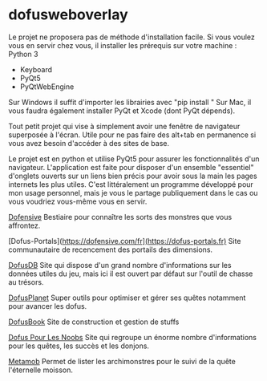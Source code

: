 # dofusweboverlay
Le projet ne proposera pas de méthode d'installation facile.
Si vous voulez vous en servir chez vous, il installer les prérequis sur votre machine : 
Python 3
- Keyboard
- PyQt5
- PyQtWebEngine

Sur Windows il suffit d'importer les librairies avec "pip install <librairie>"
Sur Mac, il vous faudra également installer PyQt et Xcode (dont PyQt dépends).

  
Tout petit projet qui vise à simplement avoir une fenêtre de navigateur superposée à l'écran. Utile pour ne pas faire des alt+tab en permanence si vous avez besoin d'accéder à des sites de base.


Le projet est en python et utilise PyQt5 pour assurer les fonctionnalités d'un navigateur.
L'application est faite pour disposer d'un ensemble "essentiel" d'onglets ouverts sur un liens bien précis pour avoir sous la main les pages internets les plus utiles.
C'est littéralement un programme développé pour mon usage personnel, mais je vous le partage publiquement dans le cas ou vous voudriez vous-même vous en servir.

[Dofensive](https://dofensive.com/fr)
Bestiaire pour connaître les sorts des monstres que vous affrontez.

[Dofus-Portals](https://dofensive.com/fr](https://dofus-portals.fr)
Site communautaire de recencement des portails des dimensions.

[DofusDB](https://dofusdb.fr/fr/tools/treasure-hunt)
Site qui dispose d'un grand nombre d'informations sur les données utiles du jeu, mais ici il est ouvert par défaut sur l'outil de chasse au trésors.

[DofusPlanet](https://dofusplanet.com/)
Super outils pour optimiser et gérer ses quêtes notamment pour avancer les dofus.


[DofusBook](https://www.dofusbook.net/fr/)
Site de construction et gestion de stuffs


[Dofus Pour Les Noobs](https://www.dofuspourlesnoobs.com)
Site qui regroupe un énorme nombre d'informations pour les quêtes, les succès et les donjons.


[Metamob](https://www.metamob.fr)
Permet de lister les archimonstres pour le suivi de la quête l'éternelle moisson.
